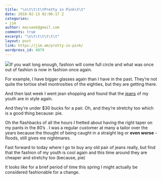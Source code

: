 ```yaml
---
title: "\n\t\t\t\tPretty in Pink\t\t"
date: 2018-02-13 02:06:17 Z
categories:
- jim
author: macseek@gmail.com
comments: true
excerpt: "\n\t\t\t\t\t\t"
layout: post
link: https://jim.am/pretty-in-pink/
wordpress_id: 4879
---
```


![](http://jim.am/wp-content/uploads/2018/02/pexels-photo-603022-1024x680.jpeg)If you wait long enough,  fashion will come full circle and what was once out of fashion is now in fashion once again.




For example, I have bigger glasses again than I have in the past. They’re not quite the tortise shell montrosities of the eighties, but they are getting there.




And then last week I went jean shopping and found that the [jeans](https://www.target.com/p/denizen-174-from-levi-s-174-men-s-208-153-taper-fit-jeans-vista/-/A-52504646) of my youth are in style again.




And they’re under $30 bucks for a pair. Oh, and they’re stretchy too which is a good thing because: pie.




Oh the flashbacks of all the hours I fretted about having the right taper on my pants in the 80’s . I was a regular customer at many a tailor over the years because the thought of being caught in a straight leg or **even worse** - floods, still gives me nightmares.




Fast forward to today where I go to buy any old pair of jeans really, but find that the fashion of my youth is cool again and this time around they are cheaper and stretchy too (because, pie)




It looks like for a brief period of time this spring I might actually be considered fashionable for a change.


		
